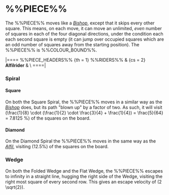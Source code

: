 # %%PIECE%%

The %%PIECE%% moves like a [*Bishop*](bishop.html), except that
it skips every other square. This means, on each move, it can
move an unlimited, *even* number of squares in each of the four
diagonal directions, under the condition each each second square
is empty (it can jump over occupied squares which are an odd
number of squares away from the starting position). The
%%PIECE%% is %%COLOUR_BOUND%%.

|====
%%PIECE_HEADERS%%
  {th = 1}  %%RIDERS%%
& {cs = 2}  **Alfilrider** 
&           \\
====|

### Spiral

#### Square

On both the Square Spiral, the %%PIECE%% moves in a similar
way as the [*Bishop*](bishop.html) does, but its path "blown up" by a factor
of two. As such, it will visit
\(\frac{1}{8} \cdot (\frac{1}{2} \cdot \frac{3}{4} + \frac{1}{4}) =
  \frac{5}{64} = 7.8125 \%\)
of the squares on the board.

#### Diamond

On the Diamond Spiral the %%PIECE%% moves in the same way as the
[*Alfil*](alfil.html), visiting \(12.5\%\) of the squares on the board.

### Wedge

On both the Folded Wedge and the Flat Wedge, the %%PIECE%% escapes
to infinity in a straight line, hugging the right side of the Wedge,
visiting the right most square of every second row. This gives an
escape velocity of \(2 \sqrt{2}\).

